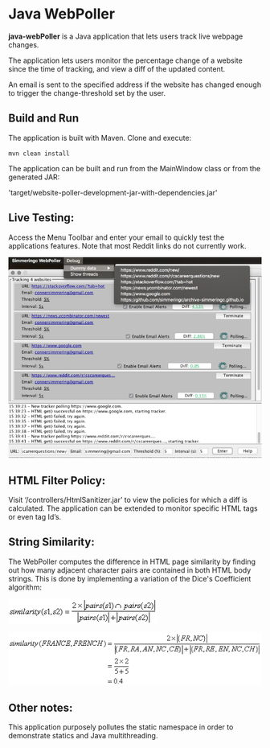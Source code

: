 # Java WebPoller

**java-webPoller** is a Java application that lets users track live webpage changes.

The application lets users monitor the percentage change of a website since the time of tracking, and view a diff of the updated content.

An email is sent to the specified address if the website has changed enough to trigger the change-threshold set by the user.

## Build and Run

The application is built with Maven. Clone and execute:

```
mvn clean install
```

The application can be built and run from the MainWindow class or from the generated JAR:

'target/website-poller-development-jar-with-dependencies.jar'

## Live Testing:

Access the Menu Toolbar and enter your email to quickly test the applications features. Note that most Reddit links do not currently work.

![debug_menu](readmeImages/debug_menu.png) 

## HTML Filter Policy:

Visit ‘/controllers/HtmlSanitizer.jar’ to view the policies for which a diff is calculated. The application can be extended to monitor specific HTML tags or even tag Id’s.

## String Similarity:

The WebPoller computes the difference in HTML page similarity by finding out how many adjacent character pairs are contained in both HTML body strings. This is done by implementing a variation of the Dice's Coefficient algorithm:

![similarity_algorithm](readmeImages/similarity_algorithm.png)

![similarity_proof](readmeImages/similarity_proof.png)

## Other notes:

This application purposely pollutes the static namespace in order to demonstrate statics and Java multithreading. 

